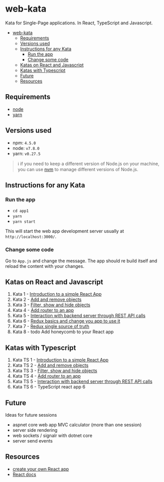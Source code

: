 # web-kata

Kata for Single-Page applications. In React, TypeScript and Javascript.

<!-- TOC -->

- [web-kata](#web-kata)
    - [Requirements](#requirements)
    - [Versions used](#versions-used)
    - [Instructions for any Kata](#instructions-for-any-kata)
        - [Run the app](#run-the-app)
        - [Change some code](#change-some-code)
    - [Katas on React and Javascript](#katas-on-react-and-javascript)
    - [Katas with Typescript](#katas-with-typescript)
    - [Future](#future)
    - [Resources](#resources)

<!-- /TOC -->

## Requirements

- [node](https://nodejs.org/en/)
- [yarn](https://yarnpkg.com/en/docs/install)

## Versions used

- npm: `4.5.0`
- node: `v7.8.0`
- yarn: `v0.27.5`

> :information_source: if you need to keep a different version of Node.js on your machine, you can use [nvm](https://github.com/coreybutler/nvm-windows) to manage different versions of Node.js.

## Instructions for any Kata

### Run the app

- `cd app1`
- `yarn`
- `yarn start`

This will start the web app development server usually at `http://localhost:3000/`.

### Change some code

Go to `App.js` and change the message. The app should re build itself and reload the content with your changes.

## Katas on React and Javascript

1. Kata 1 - [Introduction to a simple React App](kata1.md)
1. Kata 2 - [Add and remove objects](kata2.md)
1. Kata 3 - [Filter, show and hide objects](kata3.md)
1. Kata 4 - [Add router to an app](kata4.md)
1. Kata 5 - [Interaction with backend server through REST API calls](kata5.md)
1. Kata 6 - [Redux basics and change you app to use it](kata6.md)
1. Kata 7 - [Redux single source of truth](kata7.md)
1. Kata 8 - todo Add honeycomb to your React app

## Katas with Typescript

1. Kata TS 1 - [Introduction to a simple React App](kata-ts-1.md)
1. Kata TS 2 - [Add and remove objects](kata-ts-2.md)
1. Kata TS 3 - [Filter, show and hide objects](kata-ts-3.md)
1. Kata TS 4 - [Add router to an app](kata-ts-4.md)
1. Kata TS 5 - [Interaction with backend server through REST API calls](kata-ts-5.md)
1. Kata TS 6 - TypeScript react app 6

## Future

Ideas for future sessions

- aspnet core web app MVC calculator (more than one session)
- server side rendering
- web sockets / signalr with dotnet core
- server send events

## Resources

- [create your own React app](https://github.com/facebookincubator/create-react-app)
- [React docs](https://facebook.github.io/react/docs/hello-world.html)
